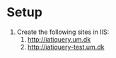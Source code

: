 ﻿# Setup

1. Create the following sites in IIS:
	1. http://iatiquery.um.dk
	2. http://iatiquery-test.um.dk
